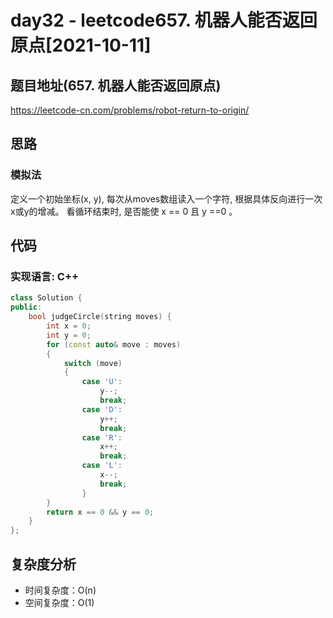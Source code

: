 # day32 - leetcode657. 机器人能否返回原点[2021-10-11]

## 题目地址(657. 机器人能否返回原点)

<https://leetcode-cn.com/problems/robot-return-to-origin/>


## 思路

### 模拟法



定义一个初始坐标(x, y), 每次从moves数组读入一个字符, 根据具体反向进行一次x或y的增减。
看循环结束时, 是否能使 x == 0 且 y ==0 。



## 代码


### 实现语言: C++



```cpp
class Solution {
public:
    bool judgeCircle(string moves) {
        int x = 0;
        int y = 0;
        for (const auto& move : moves)
        {
            switch (move)
            {
                case 'U':
                    y--;
                    break;
                case 'D':
                    y++;
                    break;
                case 'R':
                    x++;
                    break;
                case 'L':
                    x--;
                    break;
                }
        }
        return x == 0 && y == 0;
    }
};
```


## 复杂度分析

- 时间复杂度：O(n)
- 空间复杂度：O(1)

